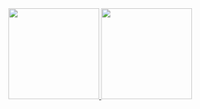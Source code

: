 <div>
  <a href="https://github.com/seu-GuilhermeLimaSTN">
  <img loading="lazy" height="180em" src="https://github-readme-stats.vercel.app/api/top-langs/?username=GuilhermeLimaSTN&layout=compact&langs_count=7&theme=dracula"/>
  <img loading="lazy" height="180em" src="https://github-readme-stats.vercel.app/api?username=GuilhermeLimaSTN&show_icons=true&theme=dracula&include_all_commits=true&count_private=true"/>
</div>
